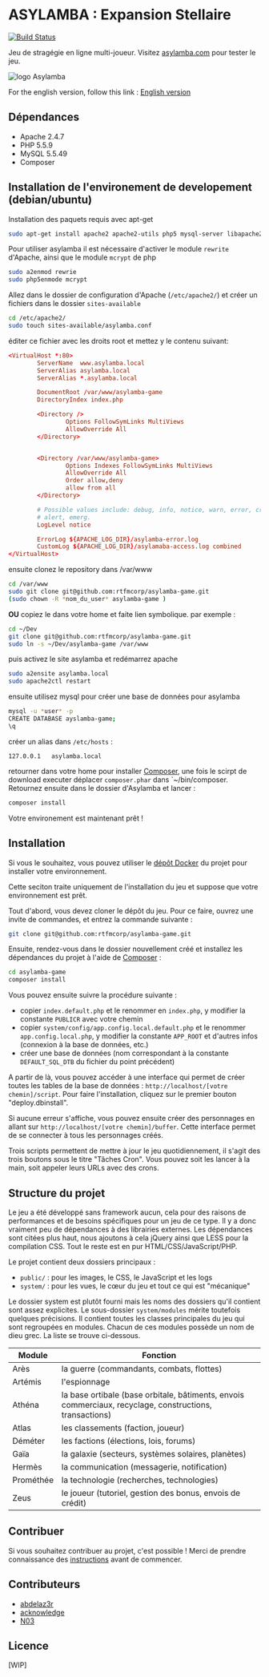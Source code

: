 ASYLAMBA : Expansion Stellaire
==============================

[![Build Status](https://travis-ci.org/rtfmcorp/asylamba-game.svg?branch=master)](https://travis-ci.org/rtfmcorp/asylamba-game)

Jeu de stragégie en ligne multi-joueur. Visitez [asylamba.com](http://asylamba.com) pour tester le jeu.

![logo Asylamba](http://asylamba.com/public/media/files/sources/asylambacom.png)

For the english version, follow this link : [English version](README.en.md)

Dépendances
-----------

- Apache 2.4.7
- PHP 5.5.9
- MySQL 5.5.49
- Composer

Installation de l'environement de developement (debian/ubuntu)
--------------------------------------------------------------

Installation des paquets requis avec apt-get

```sh
sudo apt-get install apache2 apache2-utils php5 mysql-server libapache2-mod-php php-mysql git
```

Pour utiliser asylamba il est nécessaire d'activer le module `rewrite` d'Apache, ainsi que le module `mcrypt` de php

```sh
sudo a2enmod rewrie
sudo php5enmode mcrypt
```

Allez dans le dossier de configuration d'Apache (`/etc/apache2/`) et créer un fichiers dans le dossier `sites-available`

```sh
cd /etc/apache2/
sudo touch sites-available/asylamba.conf
```

éditer ce fichier avec les droits root et mettez y le contenu suivant:

```conf
<VirtualHost *:80>
        ServerName  www.asylamba.local
        ServerAlias asylamba.local
        ServerAlias *.asylamba.local

        DocumentRoot /var/www/asylamba-game
        DirectoryIndex index.php

        <Directory />
                Options FollowSymLinks MultiViews
                AllowOverride All
        </Directory>


        <Directory /var/www/asylamba-game>
                Options Indexes FollowSymLinks MultiViews
                AllowOverride All
                Order allow,deny
                allow from all
        </Directory>

        # Possible values include: debug, info, notice, warn, error, crit,
        # alert, emerg.
        LogLevel notice

        ErrorLog ${APACHE_LOG_DIR}/asylamba-error.log
        CustomLog ${APACHE_LOG_DIR}/asylamaba-access.log combined
</VirtualHost>

```

ensuite clonez le repository dans /var/www

```sh
cd /var/www
sudo git clone git@github.com:rtfmcorp/asylamba-game.git
(sudo chown -R *nom_du_user* asylamba-game )
```

**OU** copiez le dans votre home et faite lien symbolique. par exemple :

```sh
cd ~/Dev
git clone git@github.com:rtfmcorp/asylamba-game.git
sudo ln -s ~/Dev/asylamba-game /var/www
```

puis activez le site asylamba et redémarrez apache

```sh
sudo a2ensite asylamba.local
sudo apache2ctl restart
```

ensuite utilisez mysql pour créer une base de données pour asylamba

```sh
mysql -u *user* -p
CREATE DATABASE ayslamba-game;
\q
```

créer un alias dans `/etc/hosts` :

```
127.0.0.1	asylamba.local
```

retourner dans votre home pour installer [Composer](https://getcomposer.org/install), une fois le scirpt de download executer déplacer `composer.phar` dans `~/bin/composer. Retournez ensuite dans le dossier d'Asylamba et lancer :

```sh
composer install
```

Votre environement est maintenant prêt !

Installation
------------

Si vous le souhaitez, vous pouvez utiliser le [dépôt Docker](https://github.com/rtfmcorp/asylamba-docker) du projet pour installer votre environnement.

Cette seciton traite uniquement de l'installation du jeu et suppose que votre environnement est prêt.

Tout d'abord, vous devez cloner le dépôt du jeu. Pour ce faire, ouvrez une invite de commandes, et entrez la commande suivante :

```sh
git clone git@github.com:rtfmcorp/asylamba-game.git
```

Ensuite, rendez-vous dans le dossier nouvellement créé et installez les dépendances du projet à l'aide de [Composer](https://getcomposer.org/) :

```sh
cd asylamba-game
composer install
```

Vous pouvez ensuite suivre la procédure suivante :

- copier `index.default.php` et le renommer en `index.php`, y modifier la constante `PUBLICR` avec votre chemin
- copier `system/config/app.config.local.default.php` et le renommer `app.config.local.php`, y modifier la constante `APP_ROOT` et d'autres infos (connexion à la base de données, etc.)
- créer une base de données (nom correspondant à la constante `DEFAULT_SQL_DTB` du fichier du point précédent)

A partir de là, vous pouvez accéder à une interface qui permet de créer toutes les tables de la base de données : `http://localhost/[votre chemin]/script`. Pour faire l'installation, cliquez sur le premier bouton "deploy.dbinstall". 

Si aucune erreur s'affiche, vous pouvez ensuite créer des personnages en allant sur `http://localhost/[votre chemin]/buffer`. Cette interface permet de se connecter à tous les personnages créés.

Trois scripts permettent de mettre à jour le jeu quotidiennement, il s'agit des trois boutons sous le titre "Tâches Cron". Vous pouvez soit les lancer à la main, soit appeler leurs URLs avec des crons.


Structure du projet
-------------------

Le jeu a été développé sans framework aucun, cela pour des raisons de performances et de besoins spécifiques pour un jeu de ce type. Il y a donc vraiment peu de dépendances à des librairies externes. Les dépendances sont citées plus haut, nous ajoutons à cela jQuery ainsi que LESS pour la compilation CSS. Tout le reste est en pur HTML/CSS/JavaScript/PHP.

Le projet contient deux dossiers principaux :

- `public/` : pour les images, le CSS, le JavaScript et les logs
- `system/` : pour les vues, le cœur du jeu et tout ce qui est "mécanique"

Le dossier system est plutôt fourni mais les noms des dossiers qu'il contient sont assez explicites. Le sous-dossier `system/modules` mérite toutefois quelques précisions. Il contient toutes les classes principales du jeu qui sont regroupées en modules. Chacun de ces modules possède un nom de dieu grec. La liste se trouve ci-dessous.


| Module    | Fonction |
|-----------|----------|
| Arès      | la guerre (commandants, combats, flottes) |
| Artémis   | l'espionnage |
| Athéna    | la base ortibale (base orbitale, bâtiments, envois commerciaux, recyclage, constructions, transactions) |
| Atlas     | les classements (faction, joueur) |
| Déméter   | les factions (élections, lois, forums) |
| Gaïa      | la galaxie (secteurs, systèmes solaires, planètes) |
| Hermès    | la communication (messagerie, notification) |
| Prométhée | la technologie (recherches, technologies) |
| Zeus      | le joueur (tutoriel, gestion des bonus, envois de crédit) |


Contribuer
----------

Si vous souhaitez contribuer au projet, c'est possible ! Merci de prendre connaissance des [instructions](CONTRIBUTING.md) avant de commencer.


Contributeurs
-------------

* [abdelaz3r](https://github.com/abdelaz3r)
* [acknowledge](https://github.com/acknowledge)
* [N03](https://github.com/N03)


Licence
-------

[WIP]
